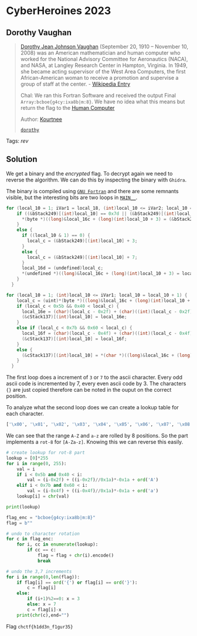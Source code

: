 # CyberHeroines 2023

## Dorothy Vaughan

> [Dorothy Jean Johnson Vaughan](https://en.wikipedia.org/wiki/Dorothy_Vaughan) (September 20, 1910 – November 10, 2008) was an American mathematician and human computer who worked for the National Advisory Committee for Aeronautics (NACA), and NASA, at Langley Research Center in Hampton, Virginia. In 1949, she became acting supervisor of the West Area Computers, the first African-American woman to receive a promotion and supervise a group of staff at the center. - [Wikipedia Entry](https://en.wikipedia.org/wiki/Dorothy_Vaughan)
> 
> Chal: We ran this Fortran Software and received the output Final `Array:bcboe{g4cy:ixa8b|m:8}`. We have no idea what this means but return the flag to the [Human Computer](https://www.youtube.com/watch?v=zMAFPRgsCDM)
>
>  Author: [Kourtnee](https://github.com/kourtnee)
>
> [`dorothy`](dorothy)

Tags: _rev_

## Solution
We get a binary and the *encrypted* flag. To decrypt again we need to reverse the algorithm. We can do this by inspecting the binary with `Ghidra`.

The binary is compiled using [`GNU Fortran`](https://gcc.gnu.org/fortran/) and there are some remnants visible, but the interesting bits are two loops in [`MAIN__`](main__.c).

```c
for (local_10 = 1; iVar1 = local_18, (int)local_10 <= iVar2; local_10 = local_10 + 1) {
    if ((&bStack249)[(int)local_10] == 0x7d || (&bStack249)[(int)local_10] == 0x7b) {
      *(byte *)((long)&local_16c + (long)(int)local_10 + 3) = (&bStack249)[(int)local_10];
    }
    else {
      if ((local_10 & 1) == 0) {
        local_c = (&bStack249)[(int)local_10] + 3;
      }
      else {
        local_c = (&bStack249)[(int)local_10] + 7;
      }
      local_16d = (undefined)local_c;
      *(undefined *)((long)&local_16c + (long)(int)local_10 + 3) = local_16d;
    }
  }
```

```c
for (local_10 = 1; (int)local_10 <= iVar1; local_10 = local_10 + 1) {
    local_c = (uint)*(byte *)((long)&local_16c + (long)(int)local_10 + 3);
    if (local_c < 0x5b && 0x40 < local_c) {
      local_16e = (char)(local_c - 0x2f) + (char)((int)(local_c - 0x2f) / 0x1a) * -0x1a + 'A';
      (&cStack137)[(int)local_10] = local_16e;
    }
    else if (local_c < 0x7b && 0x60 < local_c) {
      local_16f = (char)(local_c - 0x4f) + (char)((int)(local_c - 0x4f) / 0x1a) * -0x1a + 'a';
      (&cStack137)[(int)local_10] = local_16f;
    }
    else {
      (&cStack137)[(int)local_10] = *(char *)((long)&local_16c + (long)(int)local_10 + 3);
    }
  }
```

The first loop does a increment of `3` or `7` to the ascii character. Every odd ascii code is incremented by 7, every even ascii code by 3. The characters `{}` are just copied therefore can be noted in the ouput on the correct position.

To analyze what the second loop does we can create a lookup table for each character.
```bash
['\x00', '\x01', '\x02', '\x03', '\x04', '\x05', '\x06', '\x07', '\x08', '\t', '\n', '\x0b', '\x0c', '\r', '\x0e', '\x0f', '\x10', '\x11', '\x12', '\x13', '\x14', '\x15', '\x16', '\x17', '\x18', '\x19', '\x1a', '\x1b', '\x1c', '\x1d', '\x1e', '\x1f', ' ', '!', '"', '#', '$', '%', '&', "'", '(', ')', '*', '+', ',', '-', '.', '/', '0', '1', '2', '3', '4', '5', '6', '7', '8', '9', ':', ';', '<', '=', '>', '?', '@', 'S', 'T', 'U', 'V', 'W', 'X', 'Y', 'Z', 'A', 'B', 'C', 'D', 'E', 'F', 'G', 'H', 'I', 'J', 'K', 'L', 'M', 'N', 'O', 'P', 'Q', 'R', '[', '\\', ']', '^', '_', '`', 's', 't', 'u', 'v', 'w', 'x', 'y', 'z', 'a', 'b', 'c', 'd', 'e', 'f', 'g', 'h', 'i', 'j', 'k', 'l', 'm', 'n', 'o', 'p', 'q', 'r', '{', '|', '}', '~', '\x7f', '\x80', '\x81', '\x82', '\x83', '\x84', '\x85', '\x86', '\x87', '\x88', '\x89', '\x8a', '\x8b', '\x8c', '\x8d', '\x8e', '\x8f', '\x90', '\x91', '\x92', '\x93', '\x94', '\x95', '\x96', '\x97', '\x98', '\x99', '\x9a', '\x9b', '\x9c', '\x9d', '\x9e', '\x9f', '\xa0', '¡', '¢', '£', '¤', '¥', '¦', '§', '¨', '©', 'ª', '«', '¬', '\xad', '®', '¯', '°', '±', '²', '³', '´', 'µ', '¶', '·', '¸', '¹', 'º', '»', '¼', '½', '¾', '¿', 'À', 'Á', 'Â', 'Ã', 'Ä', 'Å', 'Æ', 'Ç', 'È', 'É', 'Ê', 'Ë', 'Ì', 'Í', 'Î', 'Ï', 'Ð', 'Ñ', 'Ò', 'Ó', 'Ô', 'Õ', 'Ö', '×', 'Ø', 'Ù', 'Ú', 'Û', 'Ü', 'Ý', 'Þ', 'ß', 'à', 'á', 'â', 'ã', 'ä', 'å', 'æ', 'ç', 'è', 'é', 'ê', 'ë', 'ì', 'í', 'î', 'ï', 'ð', 'ñ', 'ò', 'ó', 'ô', 'õ', 'ö', '÷', 'ø', 'ù', 'ú', 'û', 'ü', 'ý', 'þ']
``` 

We can see that the range `A-Z` and `a-z` are rolled by 8 positions. So the part implements a `rot-8` for `[A-Za-z]`. Knowing this we can reverse this easily.

```python
# create lookup for rot-8 part
lookup = [0]*255
for i in range(0, 255):
    val = i
    if i < 0x5b and 0x40 < i:
        val = (i-0x2f) + ((i-0x2f)//0x1a)*-0x1a + ord('A')
    elif i < 0x7b and 0x60 < i:
        val = (i-0x4f) + ((i-0x4f)//0x1a)*-0x1a + ord('a')
    lookup[i] = chr(val)

print(lookup)

flag_enc = "bcboe{g4cy:ixa8b|m:8}"
flag = b""

# undo to character rotation
for c in flag_enc:
    for i, cc in enumerate(lookup):
        if cc == c:
            flag = flag + chr(i).encode()
            break

# undo the 3,7 increments
for i in range(0,len(flag)):
    if flag[i] == ord('{') or flag[i] == ord('}'):
        c = flag[i]
    else:
        if (i+1)%2==0: x = 3
        else: x = 7
        c = flag[i]-x
    print(chr(c),end="")
```

Flag `chctf{h1dd3n_f1gur35}`